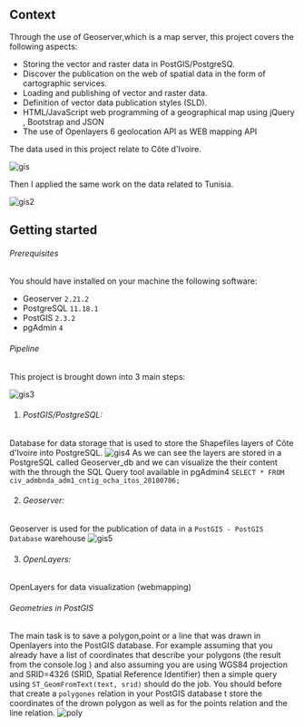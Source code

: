 ## Context
Through the use of Geoserver,which is a map server, this project covers the following aspects:

- Storing the vector and raster data in PostGIS/PostgreSQ. 
- Discover the publication on the web of spatial data in the form of cartographic services.
- Loading and publishing of vector and raster data.
- Definition of vector data publication styles (SLD).
- HTML/JavaScript web programming of a geographical map using jQuery , Bootstrap and JSON
- The use of Openlayers 6 geolocation API as WEB mapping API

The data used in this project relate to Côte d'Ivoire.

![gis](https://user-images.githubusercontent.com/80635318/208997262-e7ed891f-f462-410c-91f6-774756527b14.PNG)


Then I applied the same work on the data related to Tunisia.

![gis2](https://user-images.githubusercontent.com/80635318/208997625-662c90f0-dee3-4203-b274-379a82aef33e.PNG)

## Getting started

###### Prerequisites

You should have installed on your machine the following software:
- Geoserver `2.21.2`
- PostgreSQL `11.18.1`
- PostGIS `2.3.2`
- pgAdmin `4`


###### Pipeline
This project is brought down into 3 main steps:

![gis3](https://user-images.githubusercontent.com/80635318/208999275-1a5368ea-6109-421e-8945-8f3741a053a7.PNG)
1. ###### PostGIS/PostgreSQL:
Database for data storage that is used to store the Shapefiles layers of Côte d'Ivoire into PostgreSQL.
![gis4](https://user-images.githubusercontent.com/80635318/209000340-0611c359-4355-4ba2-abf8-24b8fb5e14a6.PNG)
As we can see the layers are stored in a PostgreSQL called Geoserver_db and we can visualize the their content with the through the SQL Query tool available in pgAdmin4 `SELECT * FROM civ_admbnda_adm1_cntig_ocha_itos_20180706;`

2. ###### Geoserver:
Geoserver is used for the publication of data in a `PostGIS - PostGIS Database` warehouse
![gis5](https://user-images.githubusercontent.com/80635318/209001355-20e47dec-8897-4584-bf0b-e2579cccdd51.PNG)


3. ###### OpenLayers:
OpenLayers for data visualization (webmapping)

###### Geometries in PostGIS

The main task is to save a polygon,point or a line that was drawn in Openlayers into the PostGIS database.
For example assuming that you already have a list of coordinates that describe your polygons (the result from the console.log ) and also assuming you are using WGS84 projection and SRID=4326 (SRID, Spatial Reference Identifier) then a simple query using `ST_GeomFromText(text, srid)` should do the job.
You should before that create a `polygones` relation in your PostGIS database t store the coordinates of the drown polygon as well as for the points relation and the line relation.
![poly](https://user-images.githubusercontent.com/80635318/209005985-5b8ebcce-77d7-49e9-8e8c-8a37663057b2.PNG)






